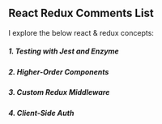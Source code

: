 ## React Redux Comments List

I explore the below react & redux concepts:

##### 1. Testing with Jest and Enzyme

##### 2. Higher-Order Components

##### 3. Custom Redux Middleware

##### 4. Client-Side Auth